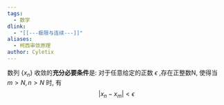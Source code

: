 ```yaml
---
tags:
  - 数学
dlink:
  - "[[---极限与连续---]]"
aliases:
  - 柯西审敛原理
author: Cyletix
---
```

数列 $\{x_n\}$ 收敛的**充分必要条件**是: 
对于任意给定的正数 $\epsilon$ ,存在正整数N, 使得当 $m>N, n>N$ 时, 有
$$|x_n-x_m|<\epsilon$$